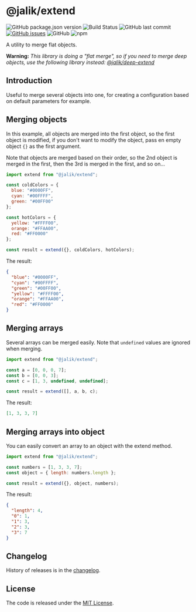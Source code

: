# @jalik/extend

![GitHub package.json version](https://img.shields.io/github/package-json/v/jalik/js-extend.svg)
![Build Status](https://github.com/jalik/js-extend/actions/workflows/node.js.yml/badge.svg)
![GitHub last commit](https://img.shields.io/github/last-commit/jalik/js-extend.svg)
[![GitHub issues](https://img.shields.io/github/issues/jalik/js-extend.svg)](https://github.com/jalik/js-extend/issues)
![GitHub](https://img.shields.io/github/license/jalik/js-extend.svg)
![npm](https://img.shields.io/npm/dt/@jalik/extend.svg)

A utility to merge flat objects.

**Warning:** 
*This library is doing a "flat merge", so if you need to merge deep objects, use the following library instead: [@jalik/deep-extend](https://www.npmjs.com/package/@jalik/deep-extend)*

## Introduction

Useful to merge several objects into one, for creating a configuration based on default parameters for example.

## Merging objects

In this example, all objects are merged into the first object, so the first object is modified, if you don't want to modify the object, pass en empty object `{}` as the first argument.

Note that objects are merged based on their order, so the 2nd object is merged in the first, then the 3rd is merged in the first, and so on...

```js
import extend from "@jalik/extend";

const coldColors = {
  blue: "#0000FF",
  cyan: "#00FFFF",
  green: "#00FF00"
};

const hotColors = {
  yellow: "#FFFF00",
  orange: "#FFAA00",
  red: "#FF0000"
};

const result = extend({}, coldColors, hotColors);
```

The result:

```json
{
  "blue": "#0000FF",
  "cyan": "#00FFFF",
  "green": "#00FF00",
  "yellow": "#FFFF00",
  "orange": "#FFAA00",
  "red": "#FF0000"
}
```

## Merging arrays

Several arrays can be merged easily. Note that `undefined` values are ignored when merging.

```js
import extend from "@jalik/extend";

const a = [0, 0, 0, 7];
const b = [0, 0, 3];
const c = [1, 3, undefined, undefined];

const result = extend([], a, b, c);
```

The result:

```json
[1, 3, 3, 7]
```

## Merging arrays into object

You can easily convert an array to an object with the extend method.

```js
import extend from "@jalik/extend";

const numbers = [1, 3, 3, 7];
const object = { length: numbers.length };

const result = extend({}, object, numbers);
```

The result:

```json
{
  "length": 4,
  "0": 1,
  "1": 3,
  "2": 3,
  "3": 7
}
```

## Changelog

History of releases is in the [changelog](./CHANGELOG.md).

## License

The code is released under the [MIT License](http://www.opensource.org/licenses/MIT).
